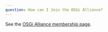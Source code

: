```yaml
---
question: How can I Join the OSGi Alliance?
---
```

See the [OSGi Alliance membership page](https://www.osgi.org/join/).
